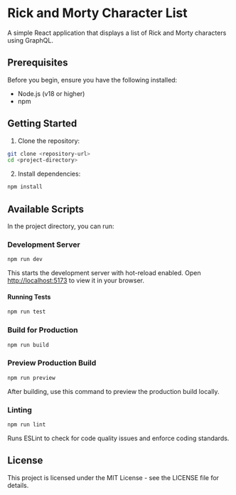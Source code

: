 # Rick and Morty Character List

A simple React application that displays a list of Rick and Morty characters using GraphQL.

## Prerequisites

Before you begin, ensure you have the following installed:

- Node.js (v18 or higher)
- npm

## Getting Started

1. Clone the repository:

```bash
git clone <repository-url>
cd <project-directory>
```

2. Install dependencies:

```bash
npm install
```

## Available Scripts

In the project directory, you can run:

### Development Server

```bash
npm run dev
```

This starts the development server with hot-reload enabled. Open [http://localhost:5173](http://localhost:5173) to view it in your browser.

#### Running Tests

```bash
npm run test
```

### Build for Production

```bash
npm run build
```

### Preview Production Build

```bash
npm run preview
```

After building, use this command to preview the production build locally.

### Linting

```bash
npm run lint
```

Runs ESLint to check for code quality issues and enforce coding standards.

## License

This project is licensed under the MIT License - see the LICENSE file for details.
